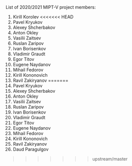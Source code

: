 List of 2020/2021 MIPT-V project members:
1. Kirill Korolev
<<<<<<< HEAD
2. Pavel Kryukov
3. Alexey Shcherbakov
4. Anton Okley
5. Vasilii Zaitsev
6. Ruslan Zaripov
7. Ivan Borisenkov
8. Vladimir Graudt
9. Egor Titov
10. Eugene Naydanov
11. Mihail Fedorov
12. Kirill Kononovich
13. Ravil Zakiryanov
=======
1. Pavel Kryukov
2. Alexey Shcherbakov
3. Anton Okley
4. Vasilii Zaitsev
5. Ruslan Zaripov
6. Ivan Borisenkov
7. Vladimir Graudt
8. Egor Titov
9. Eugene Naydanov
10. Mihail Fedorov
11. Kirill Kononovich
12. Ravil Zakiryanov
13. Daud Paragulgov
>>>>>>> upstream/master
